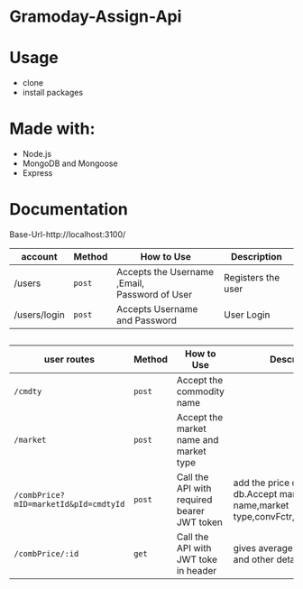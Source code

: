# Gramoday-Assign-Api

# Usage
- clone
- install packages

# Made with:
- Node.js
- MongoDB and Mongoose
- Express

# Documentation

Base-Url-http://localhost:3100/

| account | Method | How to Use|Description |
| --- | --- | --- |--- |
| /users | `post` | Accepts the Username ,Email,<br>Password of User | Registers the user |
| /users/login | `post` | Accepts Username and Password | User Login |

##

| user routes | Method | How to Use |Description |
| --- | --- | --- |--- |
| `/cmdty` | `post` | Accept the commodity name|
| `/market` | `post` |Accept the market name and market type|
| `/combPrice?mID=marketId&pId=cmdtyId` | `post` | Call the API with required bearer JWT token | add the price details in db.Accept market name,market type,convFctr,price,priceUnit|
| `/combPrice/:id` | `get` |Call the API with JWT toke in header | gives average price,users and other details|

